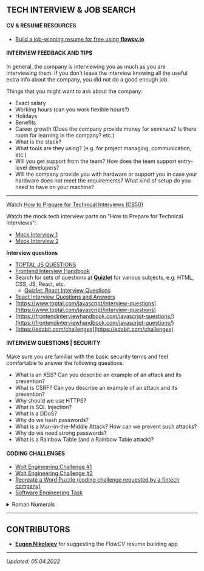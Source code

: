 ## TECH INTERVIEW & JOB SEARCH

#### CV & RESUME RESOURCES

- [Build a job-winning resume for free using **flowcv.io**](https://flowcv.io/)

#### INTERVIEW FEEDBACK AND TIPS 

In general, the company is interviewing you as much as you are interviewing them. If you don't leave the interview knowing all the useful extra info about the company, you did not do a good enough job.

Things that you might want to ask about the company:

- Exact salary
- Working hours (can you work flexible hours?)
- Holidays
- Benefits
- Career growth (Does the company provide money for seminars? Is there room for learning in the company? etc.) 
- What is the stack? 
- What tools are they using? (e.g. for project managing, communication, etc.)
- Will you get support from the team? How does the team support entry-level developers?
- Will the company provide you with hardware or support you in case your hardware does not meet the requirements? What kind of setup do you need to have on your machine?

---

Watch [How to Prepare for Technical Interviews (CS50)](https://www.youtube.com/watch?v=QDC1Ik-SeOI)

Watch the mock tech interview parts on "How to Prepare for Technical Interviews":

- [Mock Interview 1](https://youtu.be/TzdajQHS7xA?t=4156)  
- [Mock Interview 2](https://youtu.be/TzdajQHS7xA?t=5682) 

**Interview questions**

- [TOPTAL JS QUESTIONS](https://www.toptal.com/javascript/interview-questions)
- [Frontend Interview Handbook](https://frontendinterviewhandbook.com/javascript-questions/)
- Search for sets of questions at [**Quizlet**](https://quizlet.com) for various subjects, e.g. HTML, CSS, JS, React, etc.
  - [Quizlet: React Interview Questions](https://quizlet.com/subject/react-interview/)
- [React Interview Questions and Answers](https://dev.to/javascriptacademy/react-interview-questions-answered-and-explained-1-1b95)
- [https://www.toptal.com/javascript/interview-questions](https://www.toptal.com/javascript/interview-questions)
- [https://frontendinterviewhandbook.com/javascript-questions/](https://frontendinterviewhandbook.com/javascript-questions/)
- [https://edabit.com/challenges](https://edabit.com/challenges)

#### INTERVIEW QUESTIONS | SECURITY

Make sure you are familiar with the basic security terms and feel comfortable to answer the following questions.

- What is an XSS? Can you describe an example of an attack and its prevention?
- What is CSRF? Can you describe an example of an attack and its prevention?
- Why should we use HTTPS?
- What is SQL Injection?
- What is a DDoS?
- Why do we hash passwords?
- What is a Man-in-the-Middle Attack? How can we prevent such attacks?
- Why do we need strong passwords?
- What is a Rainbow Table (and a Rainbow Table attack)?

#### CODING CHALLENGES

- [Wolt Engineering Challenge #1](https://github.com/woltapp/summer2020)
- [Wolt Engineering Challenge #2](https://github.com/woltapp/engineering-summer-intern-2022)
- [Recreate a Word Puzzle (coding challenge requested by a fintech company)](https://lovattspuzzles.com/online-puzzles-competitions/play-daily-word-search-puzzle-online/)
- [Software Engineering Task](https://ciklum-digital.github.io/internship/#/pages/finaltask)

<details>
    <summary>Roman Numerals</summary>
    <br>
    <h5>Real-life take-home technical assignment/problem</h5>
    <p>In whatever language you prefer, write a class that implements the following interface (example given in Java):</p>
    <pre><code>
        public interface RomanNumeralGenerator {
            public String generate(int number); 
        }
    </code></pre>
    <p>For example, see the following sample inputs and outputs:</p>
    <pre>
        1 = “I” 
        5 = “V” 
        10 = “X” 
        20 = “XX” 
        3999 = “MMMCMXCIX”
    </pre>
</details>    

---

## CONTRIBUTORS

- [**Eugen Nikolajev**](https://github.com/zenicek) for suggesting the *FlowCV* resume building app

---
_Updated: 05.04.2022_
